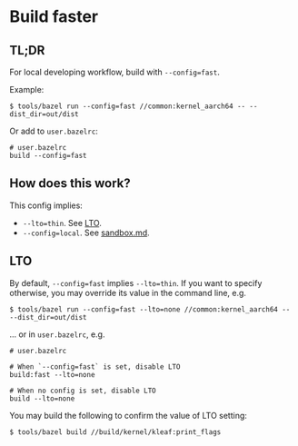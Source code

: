 # Build faster

## TL;DR

For local developing workflow, build with `--config=fast`.

Example:

```shell
$ tools/bazel run --config=fast //common:kernel_aarch64 -- --dist_dir=out/dist
```

Or add to `user.bazelrc`:
```text
# user.bazelrc
build --config=fast
```

## How does this work?

This config implies:

- `--lto=thin`. See [LTO](#lto).
- `--config=local`. See [sandbox.md](sandbox.md).

## LTO

By default, `--config=fast` implies `--lto=thin`. If you want to specify
otherwise, you may override its value in the command line,
e.g.

```shell
$ tools/bazel run --config=fast --lto=none //common:kernel_aarch64 -- --dist_dir=out/dist
```

... or in `user.bazelrc`, e.g.

```text
# user.bazelrc

# When `--config=fast` is set, disable LTO
build:fast --lto=none

# When no config is set, disable LTO
build --lto=none
```

You may build the following to confirm the value of LTO setting:

```shell
$ tools/bazel build //build/kernel/kleaf:print_flags
```
